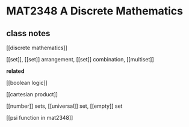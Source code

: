 # MAT2348 A Discrete Mathematics

## class notes

[[discrete mathematics]]

[[set]], [[set]] arrangement, [[set]] combination, [[multiset]]

**related**

[[boolean logic]]

[[cartesian product]]

[[number]] sets, [[universal]] set, [[empty]] set

[[psi function in mat2348]]
